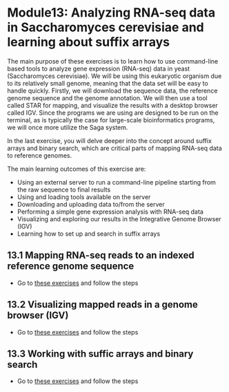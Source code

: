 # Module13: Analyzing RNA-seq data in Saccharomyces cerevisiae and learning about suffix arrays
The main purpose of these exercises is to learn how to use command-line based tools to analyze gene expression (RNA-seq) data in yeast (Saccharomyces cerevisiae). We will be using this eukaryotic organism due to its relatively small genome, meaning that the data set will be easy to handle quickly. Firstly, we will download the sequence data, the reference genome sequence and the genome annotation. We will then use a tool called STAR for mapping, and visualize the results with a desktop browser called IGV. Since the programs we are using are designed to be run on the terminal, as is typically the case for large-scale bioinformatics programs, we will once more utilize the Saga system.

In the last exercise, you will delve deeper into the concept around suffix arrays and binary search, which are critical parts of mapping RNA-seq data to reference genomes.


The main learning outcomes of this exercise are:
- Using an external server to run a command-line pipeline starting from the raw
sequence to final results
- Using and loading tools available on the server
- Downloading and uploading data to/from the server
- Performing a simple gene expression analysis with RNA-seq data
- Visualizing and exploring our results in the Integrative Genome Browser (IGV)
- Learning how to set up and search in suffix arrays

## 13.1 Mapping RNA-seq reads to an indexed reference genome sequence
- Go to [these exercises](exercises/Exercise1.md) and follow the steps
## 13.2 Visualizing mapped reads in a genome browser (IGV)
- Go to [these exercises](exercises/Exercise2.md) and follow the steps
## 13.3 Working with suffic arrays and binary search
- Go to [these exercises](exercises/Exercise3.md) and follow the steps

